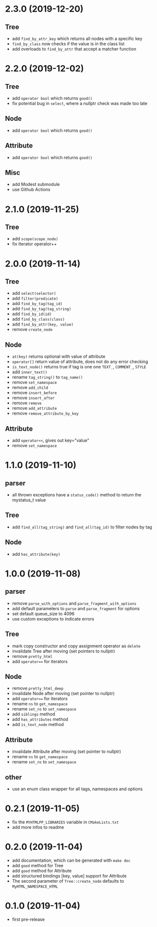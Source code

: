 # 2.3.0 (2019-12-20)
## Tree
- add `find_by_attr_key` which returns all nodes with a specific key
- `find_by_class` now checks if the value is in the class list
- add overloads to `find_by_attr` that accept a matcher function

# 2.2.0 (2019-12-02)
## Tree
- add `operator bool` which returns `good()`
- fix potential bug in `select`, where a nullptr check was made too late
## Node
- add `operator bool` which returns `good()`
## Attribute
- add `operator bool` which returns `good()`
## Misc
- add Modest submodule
- use Github Actions

# 2.1.0 (2019-11-25)
## Tree
- add `scope(scope_node)`
- fix Iterator operator++

# 2.0.0 (2019-11-14)
## Tree
- add `select(selector)`
- add `filter(predicate)`
- add `find_by_tag(tag_id)`
- add `find_by_tag(tag_string)`
- add `find_by_id(id)`
- add `find_by_class(class)`
- add `find_by_attr(key, value)`
- remove `create_node`
## Node
- `at(key)` returns optional with value of attribute
- `operator[]` return value of attribute, does not do any error checking
- `is_text_node()` returns true if tag is one one `TEXT_`, `COMMENT_`, `STYLE`
- add `inner_text()`
- rename `tag_string()` to `tag_name()`
- remove `set_namespace`
- remove `add_child`
- remove `insert_before`
- remove `insert_after`
- remove `remove`
- remove `add_attribute`
- remove `remove_attribute_by_key`
## Attribute
- add `operator<<`, gives out key="value"
- remove `set_namespace`

# 1.1.0 (2019-11-10)
## parser
- all thrown exceptions have a `status_code()` method to return the mystatus_t value
## Tree
- add `find_all(tag_string)` and `find_all(tag_id)` to filter nodes by tag
## Node
- add `has_attribute(key)`

# 1.0.0 (2019-11-08)
## parser
- remove `parse_with_options` and `parse_fragment_with_options`
- add default parameters to `parse` and `parse_fragment` for options
- set default queue_size to 4096
- use custom exceptions to indicate errors
## Tree
- mark copy constructor and copy assignment operator as `delete`
- invalidate Tree after moving (set pointers to nullptr)
- remove `pretty_html`
- add `operator==` for iterators
## Node
- remove `pretty_html_deep`
- invalidate Node after moving (set pointer to nullptr)
- add `operator==` for iterators
- rename `ns` to `get_namespace`
- rename `set_ns` to `set_namespace`
- add `siblings` method
- add `has_attributes` method
- add `is_text_node` method
## Attribute
- invalidate Attribute after moving (set pointer to nullptr)
- rename `ns` to `get_namespace`
- rename `set_ns` to `set_namespace`
## other
- use an enum class wrapper for all tags, namespaces and options

# 0.2.1 (2019-11-05)
- fix the `MYHTMLPP_LIBRARIES` variable in `CMakeLists.txt`
- add more infos to readme

# 0.2.0 (2019-11-04)
- add documentation, which can be generated with `make doc`
- add `good` method for Tree
- add `good` method for Attribute
- add structured bindings [key, value] support for Attribute
- The second parameter of `Tree::create_node` defaults to `MyHTML_NAMESPACE_HTML`

# 0.1.0 (2019-11-04)
- first pre-release
